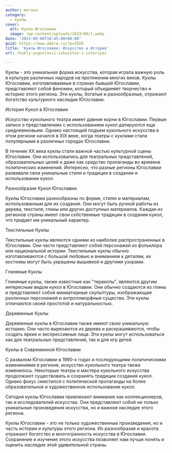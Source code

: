 ```yaml
---
author: morava
category:
  - куклы
cover:
  alt: Куклы Югославии
  image: /wp-content/uploads/2023/09/1.webp
date: "2023-09-08T18:45:00+00:00"
guid: https://www.adora.ru/?p=1928
title: 'Куклы Югославии: Искусство и История'
url: /kukly-yugoslavii-iskusstvo-i-istoriya/

---
```

Куклы \- это уникальная форма искусства, которая играла важную роль в культуре различных народов на протяжении многих веков. Куклы Югославии, изготавливаемые в странах бывшей Югославии, представляют собой феномен, который объединяет творчество и историю этого региона. Эти куклы, богатые и разнообразные, отражают богатство культурного наследия Югославии.  

История Кукол в Югославии

Искусство кукольного театра имеет давние корни в Югославии. Первые записи о представлениях с использованием кукол датируются еще средневековьем. Однако настоящий подъем кукольного искусства в этом регионе начался в XIX веке, когда театры с куклами стали популярными в различных городах Югославии.

В течение XX века куклы стали важной частью культурной сцены Югославии. Они использовались для театральных представлений, образовательных целей и даже как средство пропаганды во времена политических изменений. Интересно, что разные регионы Югославии развивали свои уникальные стили и традиции в создании и использовании кукол.  

Разнообразие Кукол Югославии

Куклы Югославии разнообразны по форме, стилю и материалам, использованным для их создания. Они могут быть ручной работы из дерева, текстиля, глины или других доступных материалов. Каждая из регионов страны имеет свои собственные традиции в создании кукол, что придает им уникальный характер.

Текстильные Куклы

Текстильные куклы являются одними из наиболее распространенных в Югославии. Они часто представляют собой персонажей из фольклора или национальной истории. Текстильные куклы обычно изготавливаются с большой любовью и вниманием к деталям, их костюмы могут быть украшены вышивкой и другими узорами.  

Глиняные Куклы

Глиняные куклы, также известные как "теракоты", являются другим интересным видом кукол в Югославии. Они обычно создаются из глины и представляют собой миниатюрные скульптуры, изображающие различных персонажей и антропоморфные существа. Эти куклы отличаются своей простотой и натуральностью.  

Деревянные Куклы

Деревянные куклы в Югославии также имеют свою уникальную историю. Они часто вырезаются из дерева и раскрашиваются, чтобы создать яркие и экспрессивные лица. Эти куклы могут использоваться как для театральных представлений, так и для игр детей.  

Куклы в Современной Югославии

С развалом Югославии в 1990-х годах и последующими политическими изменениями в регионе, искусство кукольного театра также изменилось. Некоторые театры и мастера кукольного искусства продолжают существовать и сохранять традиции создания кукол. Однако фокус сместился с политической пропаганды на более образовательное и художественное использование кукол.

Сегодня куклы Югославии привлекают внимание как коллекционеров, так и исследователей искусства. Они представляют собой не только уникальные произведения искусства, но и важное наследие этого региона.  

Куклы Югославии \- это не только художественные произведения, но и часть истории и культуры этого региона. Их разнообразие и красота отражают богатство и многогранность искусства в Югославии. Сохранение и изучение этого искусства позволяет нам лучше понять и оценить наследие этой удивительной страны.

